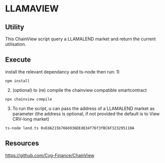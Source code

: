 # LLAMAVIEW

## Utility

This ChainView script query a LLAMALEND market and return the current utilisation.

## Execute

install the relevant dependancy and ts-node then run:
1)

`npm install`

2) (optional) to (re) compile the chainview compatible smartcontract

`npx chainview compile`

3) To run the script, u can pass the address of a LLAMALEND market as parameter
(the address is optional, if not provided the default is to View CRV-long market)

`ts-node lend.ts 0xEdA215b7666936DEd834f76f3fBC6F323295110A`

## Resources 
https://github.com/Cvg-Finance/ChainView
